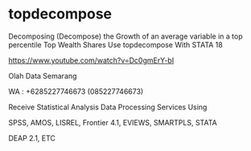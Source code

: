 # topdecompose
Decomposing (Decompose) the Growth of an average variable in a top percentile Top Wealth Shares Use topdecompose With STATA 18

https://www.youtube.com/watch?v=Dc0gmErY-bI

Olah Data Semarang

WA : +6285227746673 (085227746673)

Receive Statistical Analysis Data Processing Services Using

SPSS, AMOS, LISREL, Frontier 4.1, EVIEWS, SMARTPLS, STATA

DEAP 2.1, ETC

